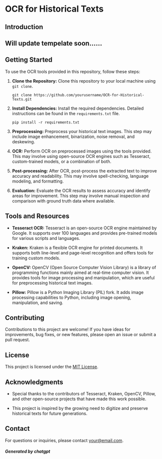 # OCR for Historical Texts

## Introduction

## Will update tempelate soon......
## Getting Started

To use the OCR tools provided in this repository, follow these steps:

1. **Clone the Repository:** Clone this repository to your local machine using `git clone`.

    ```
    git clone https://github.com/yourusername/OCR-for-Historical-Texts.git
    ```

2. **Install Dependencies:** Install the required dependencies. Detailed instructions can be found in the `requirements.txt` file.

    ```
    pip install -r requirements.txt
    ```

3. **Preprocessing:** Preprocess your historical text images. This step may include image enhancement, binarization, noise removal, and deskewing.

4. **OCR:** Perform OCR on preprocessed images using the tools provided. This may involve using open-source OCR engines such as Tesseract, custom-trained models, or a combination of both.

5. **Post-processing:** After OCR, post-process the extracted text to improve accuracy and readability. This may involve spell-checking, language modeling, and formatting.

6. **Evaluation:** Evaluate the OCR results to assess accuracy and identify areas for improvement. This step may involve manual inspection and comparison with ground truth data where available.

## Tools and Resources

- **Tesseract OCR:** Tesseract is an open-source OCR engine maintained by Google. It supports over 100 languages and provides pre-trained models for various scripts and languages.
  
- **Kraken:** Kraken is a flexible OCR engine for printed documents. It supports both line-level and page-level recognition and offers tools for training custom models.

- **OpenCV:** OpenCV (Open Source Computer Vision Library) is a library of programming functions mainly aimed at real-time computer vision. It provides tools for image processing and manipulation, which are useful for preprocessing historical text images.

- **Pillow:** Pillow is a Python Imaging Library (PIL) fork. It adds image processing capabilities to Python, including image opening, manipulation, and saving.

## Contributing

Contributions to this project are welcome! If you have ideas for improvements, bug fixes, or new features, please open an issue or submit a pull request.

## License

This project is licensed under the [MIT License](LICENSE).

## Acknowledgments

- Special thanks to the contributors of Tesseract, Kraken, OpenCV, Pillow, and other open-source projects that have made this work possible.
  
- This project is inspired by the growing need to digitize and preserve historical texts for future generations.

## Contact

For questions or inquiries, please contact [your@email.com](mailto:your@email.com).


##### Generated by chatgpt
